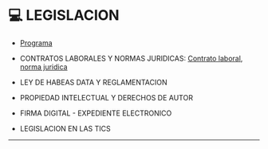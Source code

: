 # :computer: LEGISLACION

- [Programa](https://github.com/eugenia1984/UTN-FRSR-Programacion/blob/main/2do_anio_2do_sem/legislacion/programa.md)

- CONTRATOS LABORALES Y NORMAS JURIDICAS: [Contrato laboral, norma juridica](https://github.com/eugenia1984/UTN-FRSR-Programacion/blob/main/2do_anio_2do_sem/legislacion/contrato_laboral_norma_juridica.md)

- LEY DE HABEAS DATA Y REGLAMENTACION

- PROPIEDAD INTELECTUAL Y DERECHOS DE AUTOR

- FIRMA DIGITAL - EXPEDIENTE ELECTRONICO

- LEGISLACION EN LAS TICS 

--- 
